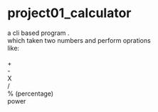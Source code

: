 # project01_calculator
a cli based program .
 <br/>which taken two numbers and perform oprations <br/>
 like:  <br/>
   <br/>   +
   <br/>   -
   <br/>    X
   <br/>   /
   <br/>    % (percentage)
 <br/>    power
  <br/>
